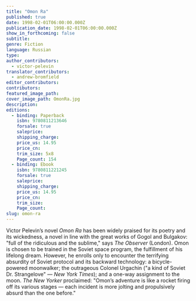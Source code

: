 ```yaml
---
title: "Omon Ra"
published: true
date: 1998-02-01T06:00:00.000Z
publication_date: 1998-02-01T06:00:00.000Z
show_in_forthcoming: false
subtitle:
genre: Fiction
language: Russian
type:
author_contributors:
  - victor-pelevin
translator_contributors:
  - andrew-bromfield
editor_contributors:
contributors:
featured_image_path:
cover_image_path: OmonRa.jpg
description:
editions:
  - binding: Paperback
    isbn: 9780811213646
    forsale: true
    saleprice:
    shipping_charge:
    price_us: 14.95
    price_cn:
    trim_size: 5x8
    Page_count: 154
  - binding: Ebook
    isbn: 9780811221245
    forsale: true
    saleprice:
    shipping_charge:
    price_us: 14.95
    price_cn:
    trim_size:
    Page_count:
slug: omon-ra
---
```


Victor Pelevin’s novel _Omon Ra_ has been widely praised for its poetry and its wickedness, a novel in line with the great works of Gogol and Bulgakov: "full of the ridiculous and the sublime," says _The Observer_ (London). Omon is chosen to be trained in the Soviet space program, the fulfillment of his lifelong dream. However, he enrolls only to encounter the terrifying absurdity of Soviet protocol and its backward technology: a bicycle-powered moonwalker; the outrageous Colonel Urgachin ("a kind of Soviet Dr. Strangelove" — _New York Times_); and a one-way assignment to the moon. _The New Yorker_ proclaimed: "Omon’s adventure is like a rocket firing off its various stages — each incident is more jolting and propulsively absurd than the one before."

